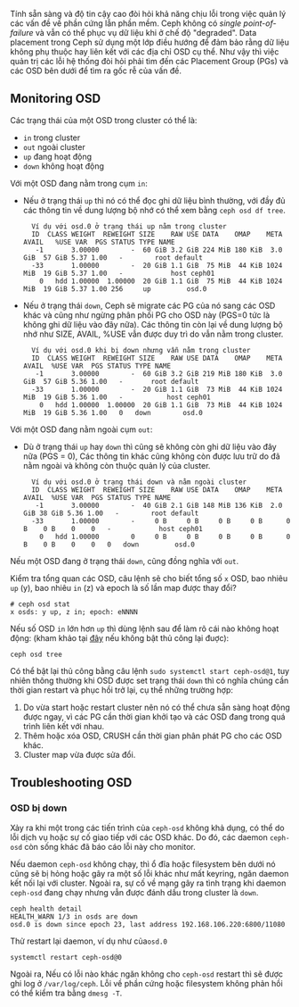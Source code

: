 Tính sẵn sàng và độ tin cậy cao đòi hỏi khả năng chịu lỗi trong việc quản lý các vấn đề về phần cứng lẫn phần mềm.
Ceph không có *single point-of-failure* và vẫn có thể phục vụ dữ liệu khi ở chế độ "degraded".
Data placement trong Ceph sử dụng một lớp điều hướng để đảm bảo rằng dữ liệu không phụ thuộc hay liên kết với các địa chỉ OSD cụ thể.
Như vậy thì việc quản trị các lỗi hệ thống đòi hỏi phải tìm đến các Placement Group (PGs) và các OSD bên dưới để tìm ra gốc rễ của vấn đề.

## Monitoring OSD
Các trạng thái của một OSD trong cluster có thể là:
- `in` trong cluster
- `out` ngoài cluster
- `up` đang hoạt động
- `down` không hoạt động

Với một OSD đang nằm trong cụm `in`:
- Nếu ở trạng thái `up` thì nó có thể đọc ghi dữ liệu bình thường, với đầy đủ các thông tin về dung lượng bộ nhớ có thể xem bằng `ceph osd df tree`.
        
        Ví dụ với osd.0 ở trạng thái up nằm trong cluster
        ID  CLASS WEIGHT  REWEIGHT SIZE    RAW USE DATA    OMAP    META     AVAIL   %USE VAR  PGS STATUS TYPE NAME
         -1       3.00000        -  60 GiB 3.2 GiB 224 MiB 180 KiB  3.0 GiB  57 GiB 5.37 1.00   -        root default
        -33       1.00000        -  20 GiB 1.1 GiB  75 MiB  44 KiB 1024 MiB  19 GiB 5.37 1.00   -            host ceph01
          0   hdd 1.00000  1.00000  20 GiB 1.1 GiB  75 MiB  44 KiB 1024 MiB  19 GiB 5.37 1.00 256     up         osd.0


- Nếu ở trạng thái `down`, Ceph sẽ migrate các PG của nó sang các OSD khác và cũng như ngừng phân phối PG cho OSD này (PGS=0 tức là không ghi dữ liệu vào đây nữa). Các thông tin còn lại về dung lượng bộ nhớ như SIZE, AVAIL, %USE vẫn được duy trì do vẫn nằm trong cluster.
 
        Ví dụ với osd.0 khi bị down nhưng vẫn nằm trong cluster
        ID  CLASS WEIGHT  REWEIGHT SIZE    RAW USE DATA    OMAP    META     AVAIL  %USE VAR  PGS STATUS TYPE NAME
         -1       3.00000        -  60 GiB 3.2 GiB 219 MiB 180 KiB  3.0 GiB  57 GiB 5.36 1.00   -       root default
        -33       1.00000        -  20 GiB 1.1 GiB  73 MiB  44 KiB 1024 MiB  19 GiB 5.36 1.00   -           host ceph01
          0   hdd 1.00000  1.00000  20 GiB 1.1 GiB  73 MiB  44 KiB 1024 MiB  19 GiB 5.36 1.00   0   down        osd.0

Với một OSD đang nằm ngoài cụm `out`:
- Dù ở trạng thái `up` hay `down` thì cũng sẽ không còn ghi dữ liệu vào đây nữa (PGS = 0), Các thông tin khác cũng không còn được lưu trữ do đã nằm ngoài và không còn thuộc quản lý của cluster.

        Ví dụ với osd.0 ở trạng thái down và nằm ngoài cluster
        ID  CLASS WEIGHT  REWEIGHT SIZE    RAW USE DATA    OMAP    META     AVAIL  %USE VAR  PGS STATUS TYPE NAME
         -1       3.00000        -  40 GiB 2.1 GiB 148 MiB 136 KiB  2.0 GiB 38 GiB 5.36 1.00   -        root default
        -33       1.00000        -     0 B     0 B     0 B     0 B      0 B    0 B    0    0   -            host ceph01
          0   hdd 1.00000        0     0 B     0 B     0 B     0 B      0 B    0 B    0    0   0   down         osd.0
        

Nếu một OSD đang ở trạng thái `down`, cũng đồng nghĩa với `out`.

Kiểm tra tổng quan các OSD, câu lệnh sẽ cho biết tổng số `x` OSD, bao nhiêu `up` (y), bao nhiêu `in` (z) và epoch là số lần map được thay đổi?

    # ceph osd stat
    x osds: y up, z in; epoch: eNNNN

Nếu số OSD `in` lớn hơn `up` thì dùng lệnh sau để làm rõ cái nào không hoạt động: (kham khảo tại [đây](https://docs.ceph.com/en/latest/rados/troubleshooting/troubleshooting-osd/#osd-not-running) nếu không bật thủ công lại đuợc):

    ceph osd tree

Có thể bật lại thủ công bằng câu lệnh `sudo systemctl start ceph-osd@1`, tuy nhiên thông thường khi OSD được set trạng thái `down` thì có nghĩa chúng cần thời gian restart và phục hồi trở lại, cụ thể những trường hợp:
1. Do vừa start hoặc restart cluster nên nó có thể chưa sẵn sàng hoạt động được ngay, vì các PG cần thời gian khởi tạo và các OSD đang trong quá trình liên kết với nhau.
2. Thêm hoặc xóa OSD, CRUSH cần thời gian phân phát PG cho các OSD khác.
3. Cluster map vừa được sửa đổi.

## Troubleshooting OSD
### OSD bị down
Xảy ra khi một trong các tiến trình của `ceph-osd` không khả dụng, có thể do lỗi dịch vụ hoặc sự cố giao tiếp với các OSD khác. Do đó, các daemon `ceph-osd` còn sống khác đã báo cáo lỗi này cho monitor.

Nếu daemon `ceph-osd` không chạy, thì ổ đĩa hoặc filesystem bên dưới nó cũng sẽ bị hỏng hoặc gây ra một số lỗi khác như mất keyring, ngăn daemon kết nối lại với cluster.
Ngoài ra, sự cố về mạng gây ra tình trạng khi daemon `ceph-osd` đang chạy nhưng vẫn được đánh dấu trong cluster là `down`.
    
    ceph health detail
    HEALTH_WARN 1/3 in osds are down
    osd.0 is down since epoch 23, last address 192.168.106.220:6800/11080
Thử restart lại daemon, ví dụ như của`osd.0`
    
    systemctl restart ceph-osd@0

Ngoài ra, Nếu có lỗi nào khác ngăn không cho `ceph-osd` restart thì sẽ được ghi log ở `/var/log/ceph`. Lỗi về phần cứng hoặc filesystem không phản hồi có thể kiểm tra bằng `dmesg -T`. 
